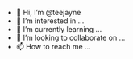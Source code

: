 - 👋 Hi, I’m @teejayne
- 👀 I’m interested in ...
- 🌱 I’m currently learning ...
- 💞️ I’m looking to collaborate on ...
- 📫 How to reach me ...

<!---
teejayne/teejayne is a ✨ special ✨ repository because its `README.md` (this file) appears on your GitHub profile.
You can click the Preview link to take a look at your changes.
--->
